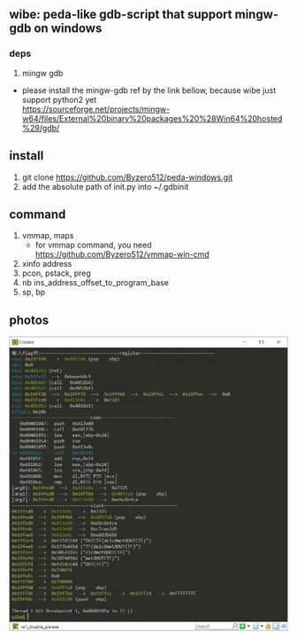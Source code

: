 ## wibe: peda-like gdb-script that support mingw-gdb on windows

### deps
1. mingw gdb
+ please install the mingw-gdb ref by the link bellow, because wibe just support python2 yet<br>
https://sourceforge.net/projects/mingw-w64/files/External%20binary%20packages%20%28Win64%20hosted%29/gdb/

## install
1. git clone https://github.com/Byzero512/peda-windows.git
2. add the absolute path of init.py into ~/.gdbinit

## command
1. vmmap, maps
    + for vmmap command, you need https://github.com/Byzero512/vmmap-win-cmd
2. xinfo address
3. pcon, pstack, preg
4. nb ins_address_offset_to_program_base
3. sp, bp


## photos
![enter description here](./img/screen.png)
